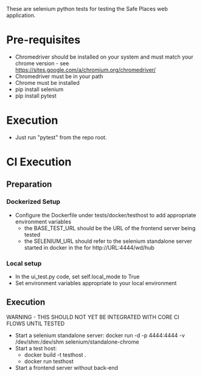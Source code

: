 These are selenium python tests for testing the Safe Places web application.

# Pre-requisites
* Chromedriver should be installed on your system and must match your chrome version - see https://sites.google.com/a/chromium.org/chromedriver/
* Chromedriver must be in your path
* Chrome must be installed
* pip install selenium
* pip install pytest

# Execution
* Just run "pytest" from the repo root.

# CI Execution

## Preparation

### Dockerized Setup
* Configure the Dockerfile under tests/docker/testhost to add appropriate environment variables
  * the BASE_TEST_URL should be the URL of the frontend server being tested
  * the SELENIUM_URL should refer to the selenium standalone server started in docker in the for http://URL:4444/wd/hub

### Local setup
* In the ui_test.py code, set self.local_mode to True
* Set environment variables appropriate to your local environment

## Execution
WARNING - THIS SHOULD NOT YET BE INTEGRATED WITH CORE CI FLOWS UNTIL TESTED

* Start a selenium standalone server:  docker run -d -p 4444:4444 -v /dev/shm:/dev/shm selenium/standalone-chrome
* Start a test host:
  * docker build -t testhost .
  * docker run testhost
* Start a frontend server without back-end
